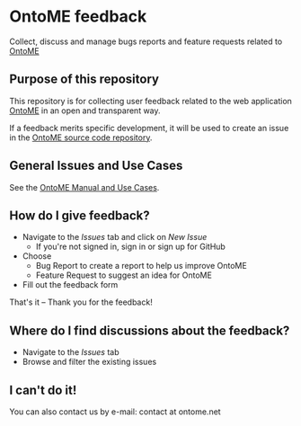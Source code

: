 # OntoME feedback
Collect, discuss and manage bugs reports and feature requests related to [OntoME](https://ontome.net)

## Purpose of this repository

This repository is for collecting user feedback related to the web application [OntoME](https://ontome.net) in an open and transparent way.

If a feedback merits specific development, it will be used to create an issue in the [OntoME source code repository](https://github.com/geovistory/ontome).

## General Issues and Use Cases

See the [OntoME Manual and Use Cases](https://github.com/Semantic-Data-for-Humanities/OntoME/wiki).

## How do I give feedback?

- Navigate to the _Issues_ tab and click on _New Issue_
  - If you're not signed in, sign in or sign up for GitHub
- Choose
  - Bug Report to create a report to help us improve OntoME
  - Feature Request to suggest an idea for OntoME
- Fill out the feedback form

That's it – Thank you for the feedback!

## Where do I find discussions about the feedback?

- Navigate to the _Issues_ tab
- Browse and filter the existing issues

## I can't do it!

You can also contact us by e-mail: contact at ontome.net
